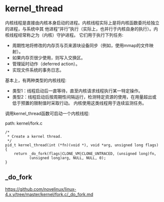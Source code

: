 kernel_thread
========================================

内核线程是直接由内核本身启动的进程。内核线程实际上是将内核函数委托给独立的进程，与系统中其
他进程“并行”执行（实际上，也并行于内核自身的执行）。内核线程经常称之为（内核）守护进程。
它们用于执行下列任务:

* 周期性地将修改的内存页与页来源块设备同步（例如，使用mmap的文件映射）。
* 如果内存页很少使用，则写入交换区。
* 管理延时动作（deferred action）。
* 实现文件系统的事务日志。

基本上，有两种类型的内核线程:

* 类型1：线程启动后一直等待，直至内核请求线程执行某一特定操作。
* 类型2：线程启动后按周期性间隔运行，检测特定资源的使用，在用量超出或低于预置的限制值时采取行动。
  内核使用这类线程用于连续监测任务。

调用kernel_thread函数可启动一个内核线程:

path: kernel/fork.c
```
/*
 * Create a kernel thread.
 */
pid_t kernel_thread(int (*fn)(void *), void *arg, unsigned long flags)
{
    return _do_fork(flags|CLONE_VM|CLONE_UNTRACED, (unsigned long)fn,
           (unsigned long)arg, NULL, NULL, 0);
}
```

_do_fork
----------------------------------------

https://github.com/novelinux/linux-4.x.y/tree/master/kernel/fork.c/_do_fork.md

